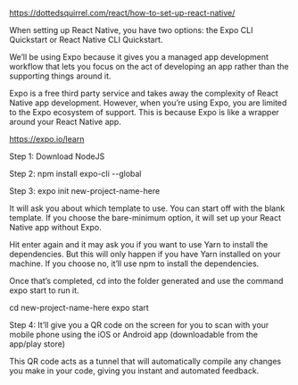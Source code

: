 https://dottedsquirrel.com/react/how-to-set-up-react-native/

When setting up React Native, you have two options: the Expo CLI Quickstart or React Native CLI Quickstart.

We’ll be using Expo because it gives you a managed app development workflow that lets you focus on the act of developing an app rather than the supporting things around it. 

Expo is a free third party service and takes away the complexity of React Native app development. However, when you’re using Expo, you are limited to the Expo ecosystem of support. This is because Expo is like a wrapper around your React Native app. 

https://expo.io/learn

Step 1: Download NodeJS

Step 2: npm install expo-cli --global

Step 3: expo init new-project-name-here

It will ask you about which template to use. You can start off with the blank template. If you choose the bare-minimum option, it will set up your React Native app without Expo. 

Hit enter again and it may ask you if you want to use Yarn to install the dependencies. But this will only happen if you have Yarn installed on your machine. If you choose no, it’ll use npm to install the dependencies.

Once that’s completed, cd into the folder generated and use the command expo start to run it.

cd new-project-name-here
expo start

Step 4: It’ll give you a QR code on the screen for you to scan with your mobile phone using the iOS or Android app (downloadable from the app/play store)

This QR code acts as a tunnel that will automatically compile any changes you make in your code, giving you instant and automated feedback. 

